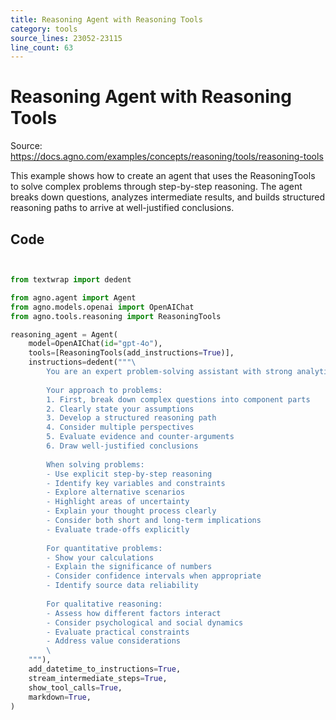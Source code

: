 ```yaml
---
title: Reasoning Agent with Reasoning Tools
category: tools
source_lines: 23052-23115
line_count: 63
---
```


# Reasoning Agent with Reasoning Tools
Source: https://docs.agno.com/examples/concepts/reasoning/tools/reasoning-tools



This example shows how to create an agent that uses the ReasoningTools to solve
complex problems through step-by-step reasoning. The agent breaks down questions,
analyzes intermediate results, and builds structured reasoning paths to arrive at
well-justified conclusions.

## Code

```python cookbook/reasoning/tools/reasoning_tools.py


from textwrap import dedent

from agno.agent import Agent
from agno.models.openai import OpenAIChat
from agno.tools.reasoning import ReasoningTools

reasoning_agent = Agent(
    model=OpenAIChat(id="gpt-4o"),
    tools=[ReasoningTools(add_instructions=True)],
    instructions=dedent("""\
        You are an expert problem-solving assistant with strong analytical skills! 🧠
        
        Your approach to problems:
        1. First, break down complex questions into component parts
        2. Clearly state your assumptions
        3. Develop a structured reasoning path
        4. Consider multiple perspectives
        5. Evaluate evidence and counter-arguments
        6. Draw well-justified conclusions
        
        When solving problems:
        - Use explicit step-by-step reasoning
        - Identify key variables and constraints
        - Explore alternative scenarios
        - Highlight areas of uncertainty
        - Explain your thought process clearly
        - Consider both short and long-term implications
        - Evaluate trade-offs explicitly
        
        For quantitative problems:
        - Show your calculations
        - Explain the significance of numbers
        - Consider confidence intervals when appropriate
        - Identify source data reliability
        
        For qualitative reasoning:
        - Assess how different factors interact
        - Consider psychological and social dynamics
        - Evaluate practical constraints
        - Address value considerations
        \
    """),
    add_datetime_to_instructions=True,
    stream_intermediate_steps=True,
    show_tool_calls=True,
    markdown=True,
)

